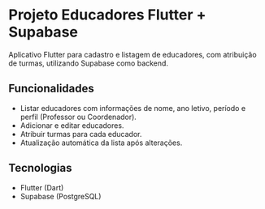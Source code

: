 # Projeto Educadores Flutter + Supabase

Aplicativo Flutter para cadastro e listagem de educadores, com atribuição de turmas, utilizando Supabase como backend.

## Funcionalidades

- Listar educadores com informações de nome, ano letivo, período e perfil (Professor ou Coordenador).
- Adicionar e editar educadores.
- Atribuir turmas para cada educador.
- Atualização automática da lista após alterações.

## Tecnologias

- Flutter (Dart)
- Supabase (PostgreSQL)
